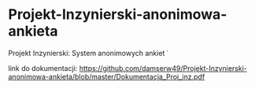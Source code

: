 # Projekt-Inzynierski-anonimowa-ankieta

Projekt Inzynierski: System anonimowych ankiet ̇

link do dokumentacji: https://github.com/damserw49/Projekt-Inzynierski-anonimowa-ankieta/blob/master/Dokumentacja_Proj_inz.pdf
